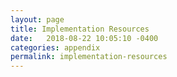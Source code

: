 ```yaml
---
layout: page
title: Implementation Resources
date:   2018-08-22 10:05:10 -0400
categories: appendix
permalink: implementation-resources
---
```

